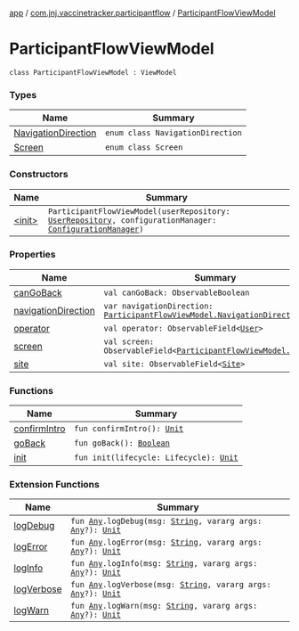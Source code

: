 [app](../../index.md) / [com.jnj.vaccinetracker.participantflow](../index.md) / [ParticipantFlowViewModel](./index.md)

# ParticipantFlowViewModel

`class ParticipantFlowViewModel : ViewModel`

### Types

| Name | Summary |
|---|---|
| [NavigationDirection](-navigation-direction/index.md) | `enum class NavigationDirection` |
| [Screen](-screen/index.md) | `enum class Screen` |

### Constructors

| Name | Summary |
|---|---|
| [&lt;init&gt;](-init-.md) | `ParticipantFlowViewModel(userRepository: `[`UserRepository`](../../com.jnj.vaccinetracker.common.data.repositories/-user-repository/index.md)`, configurationManager: `[`ConfigurationManager`](../../com.jnj.vaccinetracker.common.data.managers/-configuration-manager/index.md)`)` |

### Properties

| Name | Summary |
|---|---|
| [canGoBack](can-go-back.md) | `val canGoBack: ObservableBoolean` |
| [navigationDirection](navigation-direction.md) | `var navigationDirection: `[`ParticipantFlowViewModel.NavigationDirection`](-navigation-direction/index.md) |
| [operator](operator.md) | `val operator: ObservableField<`[`User`](../../com.jnj.vaccinetracker.common.data.models.api.response/-user/index.md)`>` |
| [screen](screen.md) | `val screen: ObservableField<`[`ParticipantFlowViewModel.Screen`](-screen/index.md)`!>` |
| [site](site.md) | `val site: ObservableField<`[`Site`](../../com.jnj.vaccinetracker.common.data.models.api.response/-site/index.md)`>` |

### Functions

| Name | Summary |
|---|---|
| [confirmIntro](confirm-intro.md) | `fun confirmIntro(): `[`Unit`](https://kotlinlang.org/api/latest/jvm/stdlib/kotlin/-unit/index.html) |
| [goBack](go-back.md) | `fun goBack(): `[`Boolean`](https://kotlinlang.org/api/latest/jvm/stdlib/kotlin/-boolean/index.html) |
| [init](init.md) | `fun init(lifecycle: Lifecycle): `[`Unit`](https://kotlinlang.org/api/latest/jvm/stdlib/kotlin/-unit/index.html) |

### Extension Functions

| Name | Summary |
|---|---|
| [logDebug](../../com.jnj.vaccinetracker.common.helpers/kotlin.-any/log-debug.md) | `fun `[`Any`](https://kotlinlang.org/api/latest/jvm/stdlib/kotlin/-any/index.html)`.logDebug(msg: `[`String`](https://kotlinlang.org/api/latest/jvm/stdlib/kotlin/-string/index.html)`, vararg args: `[`Any`](https://kotlinlang.org/api/latest/jvm/stdlib/kotlin/-any/index.html)`?): `[`Unit`](https://kotlinlang.org/api/latest/jvm/stdlib/kotlin/-unit/index.html) |
| [logError](../../com.jnj.vaccinetracker.common.helpers/kotlin.-any/log-error.md) | `fun `[`Any`](https://kotlinlang.org/api/latest/jvm/stdlib/kotlin/-any/index.html)`.logError(msg: `[`String`](https://kotlinlang.org/api/latest/jvm/stdlib/kotlin/-string/index.html)`, vararg args: `[`Any`](https://kotlinlang.org/api/latest/jvm/stdlib/kotlin/-any/index.html)`?): `[`Unit`](https://kotlinlang.org/api/latest/jvm/stdlib/kotlin/-unit/index.html) |
| [logInfo](../../com.jnj.vaccinetracker.common.helpers/kotlin.-any/log-info.md) | `fun `[`Any`](https://kotlinlang.org/api/latest/jvm/stdlib/kotlin/-any/index.html)`.logInfo(msg: `[`String`](https://kotlinlang.org/api/latest/jvm/stdlib/kotlin/-string/index.html)`, vararg args: `[`Any`](https://kotlinlang.org/api/latest/jvm/stdlib/kotlin/-any/index.html)`?): `[`Unit`](https://kotlinlang.org/api/latest/jvm/stdlib/kotlin/-unit/index.html) |
| [logVerbose](../../com.jnj.vaccinetracker.common.helpers/kotlin.-any/log-verbose.md) | `fun `[`Any`](https://kotlinlang.org/api/latest/jvm/stdlib/kotlin/-any/index.html)`.logVerbose(msg: `[`String`](https://kotlinlang.org/api/latest/jvm/stdlib/kotlin/-string/index.html)`, vararg args: `[`Any`](https://kotlinlang.org/api/latest/jvm/stdlib/kotlin/-any/index.html)`?): `[`Unit`](https://kotlinlang.org/api/latest/jvm/stdlib/kotlin/-unit/index.html) |
| [logWarn](../../com.jnj.vaccinetracker.common.helpers/kotlin.-any/log-warn.md) | `fun `[`Any`](https://kotlinlang.org/api/latest/jvm/stdlib/kotlin/-any/index.html)`.logWarn(msg: `[`String`](https://kotlinlang.org/api/latest/jvm/stdlib/kotlin/-string/index.html)`, vararg args: `[`Any`](https://kotlinlang.org/api/latest/jvm/stdlib/kotlin/-any/index.html)`?): `[`Unit`](https://kotlinlang.org/api/latest/jvm/stdlib/kotlin/-unit/index.html) |
